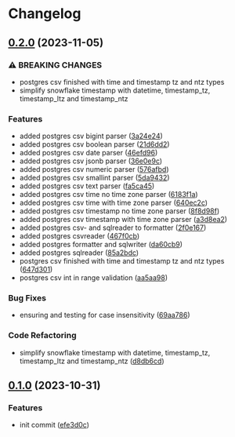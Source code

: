 # Changelog

## [0.2.0](https://github.com/tsanton/datasourcerer/compare/0.1.0...0.2.0) (2023-11-05)


### ⚠ BREAKING CHANGES

* postgres csv finished with time and timestamp tz and ntz types
* simplify snowflake timestamp with datetime, timestamp_tz, timestamp_ltz and timestamp_ntz

### Features

* added postgres csv bigint parser ([3a24e24](https://github.com/tsanton/datasourcerer/commit/3a24e24cbf52ccafa8465f482d67f3543c35227a))
* added postgres csv boolean parser ([21d6dd2](https://github.com/tsanton/datasourcerer/commit/21d6dd2bbb7735376aa3aa1a263dd7ebfa6d671e))
* added postgres csv date parser ([46efd96](https://github.com/tsanton/datasourcerer/commit/46efd96961c2ce7ddf19d20bed8c7de84f80adf8))
* added postgres csv jsonb parser ([36e0e9c](https://github.com/tsanton/datasourcerer/commit/36e0e9cbc8a6adc8bdca97efd6972dbdea2128f1))
* added postgres csv numeric parser ([576afbd](https://github.com/tsanton/datasourcerer/commit/576afbd267410c37ab08edcf304098b69eb1d0f8))
* added postgres csv smallint parser ([5da9432](https://github.com/tsanton/datasourcerer/commit/5da94322ce2fad8ba119c39003ed1e32c0eb571d))
* added postgres csv text parser ([fa5ca45](https://github.com/tsanton/datasourcerer/commit/fa5ca4588abe5a8e215b60e2bccdf0c49017c282))
* added postgres csv time no time zone parser ([6183f1a](https://github.com/tsanton/datasourcerer/commit/6183f1ade9adac572fdff08e9d5a54dfe7c0434a))
* added postgres csv time with time zone parser ([640ec2c](https://github.com/tsanton/datasourcerer/commit/640ec2c2a57b77fa07d8776a60b7a865bd9ae2af))
* added postgres csv timestamp no time zone parser ([8f8d98f](https://github.com/tsanton/datasourcerer/commit/8f8d98ff115512646b2bf82115bbce5f7e8feb3b))
* added postgres csv timestamp with time zone parser ([a3d8ea2](https://github.com/tsanton/datasourcerer/commit/a3d8ea2706bc224e85b667d20901223115f90cf6))
* added postgres csv- and sqlreader to formatter ([2f0e167](https://github.com/tsanton/datasourcerer/commit/2f0e1673a0c6e2f8c41dfe80f643d988e1f76a78))
* added postgres csvreader ([467f0cb](https://github.com/tsanton/datasourcerer/commit/467f0cbc8c8c5dac0d09c6294e69ea7a60f097c2))
* added postgres formatter and sqlwriter ([da60cb9](https://github.com/tsanton/datasourcerer/commit/da60cb99274c9d3a322f527ea0fe69bf1ba86975))
* added postgres sqlreader ([85a2bdc](https://github.com/tsanton/datasourcerer/commit/85a2bdca1a9917e14cba08107c995c07cd6bf5f1))
* postgres csv finished with time and timestamp tz and ntz types ([647d301](https://github.com/tsanton/datasourcerer/commit/647d301c3c9ff318095cfefe135d53110181fd55))
* postgres csv int in range validation ([aa5aa98](https://github.com/tsanton/datasourcerer/commit/aa5aa989cf0781315416a51ef3cedecd754fab67))


### Bug Fixes

* ensuring and testing for case insensitivity ([69aa786](https://github.com/tsanton/datasourcerer/commit/69aa786a3cfb6a44bd70c14036b52dc9eb0aa8c1))


### Code Refactoring

* simplify snowflake timestamp with datetime, timestamp_tz, timestamp_ltz and timestamp_ntz ([d8db6cd](https://github.com/tsanton/datasourcerer/commit/d8db6cd2dcb65b56078469d24fc088b762793296))

## [0.1.0](https://github.com/tsanton/datasourcerer/compare/v0.1.0...0.1.0) (2023-10-31)


### Features

* init commit ([efe3d0c](https://github.com/tsanton/datasourcerer/commit/efe3d0c458e813c8800362cb90931dff8c3e9df8))
